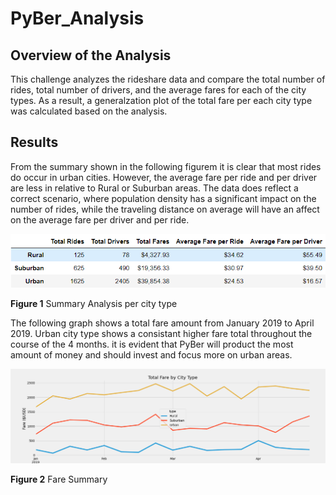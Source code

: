 # PyBer_Analysis

## Overview of the Analysis

This challenge analyzes the rideshare data and compare the total number of rides, total number of drivers, and the average fares for each of the city types. As a result, a generalzation plot of the total fare per each city type was calculated based on the analysis.

## Results

From the summary shown in the following figurem it is clear that most rides do occur in urban cities. However, the average fare per ride and per driver are less in relative to Rural or Suburban areas. The data does reflect a correct scenario, where population density has a significant impact on the number of rides, while the traveling distance on average will have an affect on the average fare per driver and per ride. 

![PyBer_analysis_summary](PyBer_analysis_summary.PNG)

**Figure 1** Summary Analysis per city type 

The following graph shows a total fare amount from January 2019 to April 2019. Urban  city type shows a consistant higher fare total throughout the course of the 4 months. it is evident that PyBer will product the most amount of money and should invest and focus more on urban areas.

![PyBer_fare_summary](PyBer_fare_summary.png)

**Figure 2** Fare Summary 
